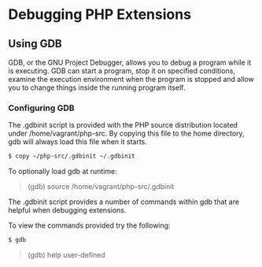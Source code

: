 Debugging PHP Extensions
========================

Using GDB
---------

GDB, or the GNU Project Debugger, allows you to debug a program while it is executing. GDB can start a program, stop it on specified conditions, examine the execution environment when the program is stopped and allow you to change things inside the running program itself.

### Configuring GDB

The .gdbinit script is provided with the PHP source distribution located under /home/vagrant/php-src. By copying this file to the home directory, gdb will always load this file when it starts.

```sh
$ copy ~/php-src/.gdbinit ~/.gdbinit
```

To optionally load gdb at runtime:

> (gdb) source /home/vagrant/php-src/.gdbinit

The .gdbinit script provides a number of commands within gdb that are helpful when debugging extensions.

To view the commands provided try the following:

```sh
$ gdb
```
> (gdb) help user-defined
